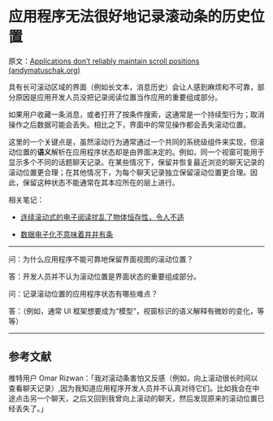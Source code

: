 # 应用程序无法很好地记录滚动条的历史位置

原文：[Applications don’t reliably maintain scroll positions (andymatuschak.org)](https://notes.andymatuschak.org/z2aEsmuNMnFH15r8LstXK3SpX3uuHGoP4HLN)

具有长可滚动区域的界面（例如长文本，消息历史）会让人感到麻烦和不可靠，部分原因是应用开发人员没把记录阅读位置当作应用的重要组成部分。

如果用户收藏一条消息，或者打开了按条件搜索，这通常是一个持续型行为；取消操作之后数据可能会丢失。相比之下，界面中的常见操作都会丢失滚动位置。

这里的一个关键点是，虽然滚动行为通常通过一个共同的系统级组件来实现，但滚动位置的**语义**解析在应用程序状态却是由界面决定的。例如，同一个视窗可能用于显示多个不同的话题聊天记录。在某些情况下，保留并恢复最近浏览的聊天记录的滚动位置更合理；在其他情况下，为每个聊天记录独立保留滚动位置更合理。因此，保留这种状态不能通常在其本应所在的层上进行。

相关笔记：

- [连续滚动式的电子阅读扰乱了物体恒存性，令人不适](https://notes.andymatuschak.org/z6cxCDMXRWBritiSgzs4cdKd737H5U9XLBaFr) 

- [数据电子化不意味着井井有条](https://notes.andymatuschak.org/ztR58jhZh7eCJLm7Yc51wAqJVLENXNL4JDi)

------

问：为什么应用程序不能可靠地保留界面视图的滚动位置？

答：开发人员并不认为滚动位置是界面状态的重要组成部分。

问：记录滚动位置的应用程序状态有哪些难点？

答：（例如，通常 UI 框架想要成为“模型”，视窗标识的语义解释有微妙的变化，等等）

------

## 参考文献

推特用户 Omar Rizwan：「我对滚动条害怕又反感（例如，向上滚动很长时间以查看聊天记录）,因为我知道应用程序开发人员并不认真对待它们。比如我会在中途点击另一个聊天，之后又回到我曾向上滚动的聊天，然后发现原来的滚动位置已经丢失了。」